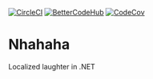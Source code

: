 [![CircleCI](https://circleci.com/gh/CptWesley/Nhahaha.svg?style=shield)](https://circleci.com/gh/CptWesley/Nhahaha)
[![BetterCodeHub](https://bettercodehub.com/edge/badge/CptWesley/Nhahaha?branch=master)](https://bettercodehub.com/results/CptWesley/Nhahaha)
[![CodeCov](https://codecov.io/gh/CptWesley/Nhahaha/branch/master/graph/badge.svg)](https://codecov.io/gh/CptWesley/Nhahaha/)

# Nhahaha
Localized laughter in .NET
